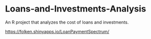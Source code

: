 # Loans-and-Investments-Analysis
An R project that analyzes the cost of loans and investments.

https://folken.shinyapps.io/LoanPaymentSpectrum/
